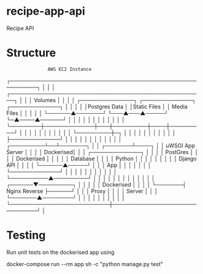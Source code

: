 # recipe-app-api
Recipe API

# Structure

                   AWS EC2 Instance
┌─────────────────────────────────────────────────────────┐
│                                                         │
│  ┌───────────────────────────────────────────────────┐  │
│  │                  Volumes                          │  │
│  │ ┌──────────────┐ ┌─────────────┐ ┌─────────────┐  │  │
│  │ │Postgres Data │ │Static Files │ │ Media Files │  │  │
│  │ └──────▲───────┘ └───▲───▲─────┘ └─▲────▲──────┘  │  │
│  │        │             │   │         │    │         │  │
│  └────────┼─────────────┼───┼─────────┼────┼─────────┘  │
│           │             │   │         │    │            │
│           │             │   └─────────┼─┐  │            │
│           │             │             │ │  │            │
│           │             ├─────────────┘ │  │            │
│           │             │               │  │            │
│           │             │     ┌─────────┴──┴───────┐    │
│   ┌───────┴────┐        │     │   uWSGI App Server │    │
│   │  Dockerised│        │     │  ┌─────────────┐   │    │
│   │  PostGres  │        │     │  │  Dockerised │   │    │
│   │  Database  │        │     │  │  Python     │   │    │
│   │            │        │     │  │  Django API │   │    │
│   └──────▲─────┘        │     │  │  App        │   │    │
│          │              │     │  └─────────────┘   │    │
│          │              │     │                    │    │
│          │              │     └──────────▲─────────┘    │
│          │              │                │              │
│          │              │                │              │
│          │       ┌──────▼─────────┐      │              │
│          │       │  Dockerised    │      │              │
│          └───────┤  Nginx Reverse ├──────┘              │
│                  │  Proxy         │                     │
│                  │  Server        │                     │
│                  └───────▲────────┘                     │
│                          │                              │
│                          │                              │
│                          │                              │
└──────────────────────────┼──────────────────────────────┘
                           │

# Testing
Run unit tests on the dockerised app using

docker-compose run --rm app sh -c "python manage.py test"


